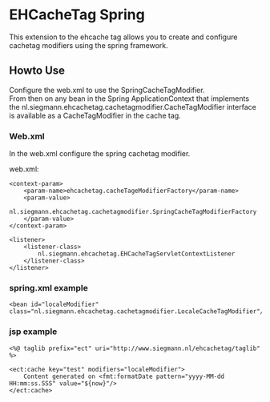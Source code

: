 # EHCacheTag Spring
This extension to the ehcache tag allows you to create and configure cachetag modifiers using the spring framework.


## Howto Use

Configure the web.xml to use the SpringCacheTagModifier.  
From then on any bean in the Spring ApplicationContext that implements the nl.siegmann.ehcachetag.cachetagmodifier.CacheTagModifier interface is available as a CacheTagModifier in the cache tag.

### Web.xml
In the web.xml configure the spring cachetag modifier.

web.xml:


	<context-param>
		<param-name>ehcachetag.cacheTageModifierFactory</param-name>
		<param-value>
			nl.siegmann.ehcachetag.cachetagmodifier.SpringCacheTagModifierFactory
		</param-value>
	</context-param>

    <listener>
        <listener-class>
			nl.siegmann.ehcachetag.EHCacheTagServletContextListener
        </listener-class>
    </listener>

### spring.xml example

	<bean id="localeModifier" class="nl.siegmann.ehcachetag.cachetagmodifier.LocaleCacheTagModifier"/>

### jsp example

	<%@ taglib prefix="ect" uri="http://www.siegmann.nl/ehcachetag/taglib" %>
	
	<ect:cache key="test" modifiers="localeModifier">
		Content generated on <fmt:formatDate pattern="yyyy-MM-dd HH:mm:ss.SSS" value="${now}"/>
	</ect:cache>

